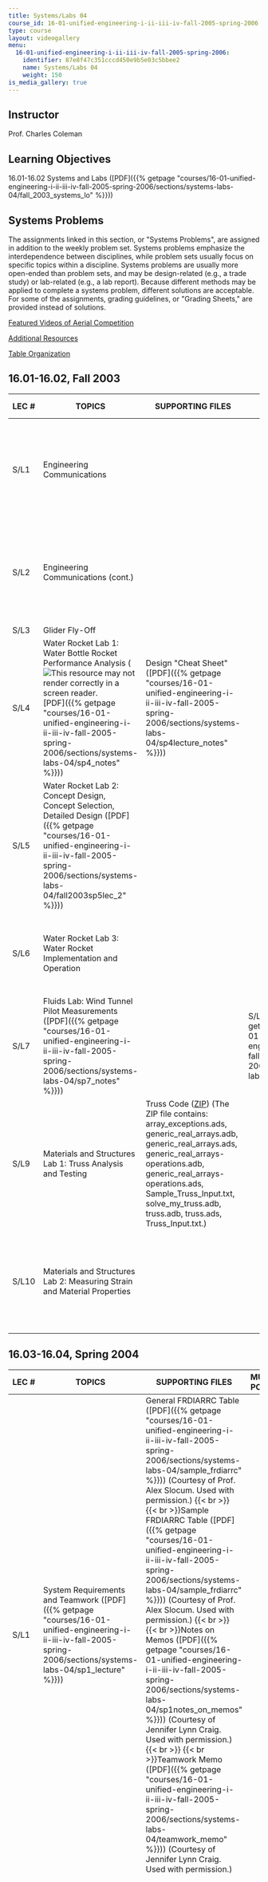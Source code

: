 ```yaml
---
title: Systems/Labs 04
course_id: 16-01-unified-engineering-i-ii-iii-iv-fall-2005-spring-2006
type: course
layout: videogallery
menu:
  16-01-unified-engineering-i-ii-iii-iv-fall-2005-spring-2006:
    identifier: 87e8f47c351cccd450e9b5e03c5bbee2
    name: Systems/Labs 04
    weight: 150
is_media_gallery: true
---
```

Instructor
----------

Prof. Charles Coleman

Learning Objectives
-------------------

16.01-16.02 Systems and Labs ([PDF]({{% getpage "courses/16-01-unified-engineering-i-ii-iii-iv-fall-2005-spring-2006/sections/systems-labs-04/fall_2003_systems_lo" %}}))

Systems Problems
----------------

The assignments linked in this section, or "Systems Problems", are assigned in addition to the weekly problem set. Systems problems emphasize the interdependence between disciplines, while problem sets usually focus on specific topics within a discipline. Systems problems are usually more open-ended than problem sets, and may be design-related (e.g., a trade study) or lab-related (e.g., a lab report). Because different methods may be applied to complete a systems problem, different solutions are acceptable. For some of the assignments, grading guidelines, or "Grading Sheets," are provided instead of solutions.

[Featured Videos of Aerial Competition](#video)

[Additional Resources](#BelowTable)

[Table Organization](/courses/aeronautics-and-astronautics/16-01-unified-engineering-i-ii-iii-iv-fall-2005-spring-2006/syllabus#Table_organization)

16.01-16.02, Fall 2003
----------------------

| LEC # | TOPICS | SUPPORTING FILES | MUDDY POINTS | ASSIGNMENTS / SOLUTIONS |
| --- | --- | --- | --- | --- |
| S/L1 | Engineering Communications |   |   | Problem SP1-2 ([PDF]({{% getpage "courses/16-01-unified-engineering-i-ii-iii-iv-fall-2005-spring-2006/sections/systems-labs-04/sp_1_2_fall_2003" %}})) |
| S/L2 | Engineering Communications (cont.) |   |   | Problem SP1-2 ([PDF]({{% getpage "courses/16-01-unified-engineering-i-ii-iii-iv-fall-2005-spring-2006/sections/systems-labs-04/sp_1_2_fall_2003" %}})) |
| S/L3 | Glider Fly-Off |   |   |   |
| S/L4 | Water Rocket Lab 1: Water Bottle Rocket Performance Analysis (![This resource may not render correctly in a screen reader.](/images/inacessible.gif)[PDF]({{% getpage "courses/16-01-unified-engineering-i-ii-iii-iv-fall-2005-spring-2006/sections/systems-labs-04/sp4_notes" %}})) | Design "Cheat Sheet" ([PDF]({{% getpage "courses/16-01-unified-engineering-i-ii-iii-iv-fall-2005-spring-2006/sections/systems-labs-04/sp4lecture_notes" %}})) |   | Problem SP4 ([PDF]({{% getpage "courses/16-01-unified-engineering-i-ii-iii-iv-fall-2005-spring-2006/sections/systems-labs-04/sp4_fall_2003" %}})) |
| S/L5 | Water Rocket Lab 2: Concept Design, Concept Selection, Detailed Design ([PDF]({{% getpage "courses/16-01-unified-engineering-i-ii-iii-iv-fall-2005-spring-2006/sections/systems-labs-04/fall2003sp5lec_2" %}})) |   |   | Problem SP5 ([PDF]({{% getpage "courses/16-01-unified-engineering-i-ii-iii-iv-fall-2005-spring-2006/sections/systems-labs-04/fall_2003_sp5" %}})) |
| S/L6 | Water Rocket Lab 3: Water Rocket Implementation and Operation |   |   | Problem SP6 ([PDF]({{% getpage "courses/16-01-unified-engineering-i-ii-iii-iv-fall-2005-spring-2006/sections/systems-labs-04/fall_2003_sp6" %}})) |
| S/L7 | Fluids Lab: Wind Tunnel Pilot Measurements ([PDF]({{% getpage "courses/16-01-unified-engineering-i-ii-iii-iv-fall-2005-spring-2006/sections/systems-labs-04/sp7_notes" %}})) |   | S/L7 Mud ([PDF]({{% getpage "courses/16-01-unified-engineering-i-ii-iii-iv-fall-2005-spring-2006/sections/systems-labs-04/l7_mud" %}})) | Problem SP7 ([PDF]({{% getpage "courses/16-01-unified-engineering-i-ii-iii-iv-fall-2005-spring-2006/sections/systems-labs-04/fall_2003_sp7" %}})) |
| S/L9 | Materials and Structures Lab 1: Truss Analysis and Testing | Truss Code ([ZIP](https://open-learning-course-data-ci.s3.amazonaws.com/16-01-unified-engineering-i-ii-iii-iv-fall-2005-spring-2006/f4f5f5547d12c2b0aaf9928272b1e305_Truss_Code.zip)) (The ZIP file contains: array\_exceptions.ads, generic\_real\_arrays.adb, generic\_real\_arrays.ads, generic\_real\_arrays-operations.adb, generic\_real\_arrays-operations.ads, Sample\_Truss\_Input.txt, solve\_my\_truss.adb, truss.adb, truss.ads, Truss\_Input.txt.) |   | Problem SP9 ([PDF]({{% getpage "courses/16-01-unified-engineering-i-ii-iii-iv-fall-2005-spring-2006/sections/systems-labs-04/fall_2003_sp9" %}})) |
| S/L10 | Materials and Structures Lab 2: Measuring Strain and Material Properties |   |   | Problem SP10 ([PDF]({{% getpage "courses/16-01-unified-engineering-i-ii-iii-iv-fall-2005-spring-2006/sections/systems-labs-04/fall_2003_sp10" %}})) 

16.03-16.04, Spring 2004
------------------------

| LEC # | TOPICS | SUPPORTING FILES | MUDDY POINTS | ASSIGNMENTS / SOLUTIONS |
| --- | --- | --- | --- | --- |
| S/L1 | System Requirements and Teamwork ([PDF]({{% getpage "courses/16-01-unified-engineering-i-ii-iii-iv-fall-2005-spring-2006/sections/systems-labs-04/sp1_lecture" %}})) | General FRDIARRC Table ([PDF]({{% getpage "courses/16-01-unified-engineering-i-ii-iii-iv-fall-2005-spring-2006/sections/systems-labs-04/sample_frdiarrc" %}})) (Courtesy of Prof. Alex Slocum. Used with permission.)  {{< br >}}  {{< br >}}Sample FRDIARRC Table ([PDF]({{% getpage "courses/16-01-unified-engineering-i-ii-iii-iv-fall-2005-spring-2006/sections/systems-labs-04/sample_frdiarrc" %}})) (Courtesy of Prof. Alex Slocum. Used with permission.)  {{< br >}}  {{< br >}}Notes on Memos ([PDF]({{% getpage "courses/16-01-unified-engineering-i-ii-iii-iv-fall-2005-spring-2006/sections/systems-labs-04/sp1notes_on_memos" %}})) (Courtesy of Jennifer Lynn Craig. Used with permission.)  {{< br >}}  {{< br >}}Teamwork Memo ([PDF]({{% getpage "courses/16-01-unified-engineering-i-ii-iii-iv-fall-2005-spring-2006/sections/systems-labs-04/teamwork_memo" %}})) (Courtesy of Jennifer Lynn Craig. Used with permission.) |   | Problem SP1 ([PDF]({{% getpage "courses/16-01-unified-engineering-i-ii-iii-iv-fall-2005-spring-2006/sections/systems-labs-04/spring2004_sp1" %}}))  {{< br >}}  {{< br >}}Grading Sheet ([PDF]({{% getpage "courses/16-01-unified-engineering-i-ii-iii-iv-fall-2005-spring-2006/sections/systems-labs-04/sp1grading_rubric" %}})) |
| S/L2 | Requirements, Teamwork, Competition ([PDF]({{% getpage "courses/16-01-unified-engineering-i-ii-iii-iv-fall-2005-spring-2006/sections/systems-labs-04/sp2lecture" %}})) | Miller, Alan C., and Kevin Sack. "Far From Battlefield, Marines Lose One-Third of Harrier Fleet," _Los Angeles Times_, December 15, 2002. |   | Problem SP2 Part 1 ([PDF]({{% getpage "courses/16-01-unified-engineering-i-ii-iii-iv-fall-2005-spring-2006/sections/systems-labs-04/sp2_part1" %}}))  {{< br >}}  {{< br >}}Grading Sheet ([PDF]({{% getpage "courses/16-01-unified-engineering-i-ii-iii-iv-fall-2005-spring-2006/sections/systems-labs-04/sp2_1graderubric" %}}))  {{< br >}}  {{< br >}}Problem SP2 Part 2 ([PDF]({{% getpage "courses/16-01-unified-engineering-i-ii-iii-iv-fall-2005-spring-2006/sections/systems-labs-04/sp2_part2" %}}))  {{< br >}}  {{< br >}}Grading Sheet ([PDF]({{% getpage "courses/16-01-unified-engineering-i-ii-iii-iv-fall-2005-spring-2006/sections/systems-labs-04/sp2_2graderubric" %}})) |
| S/L3 | Fluids Lab: Wind Tunnel Testing of a 3-D Wing | Airfoil Coordinate File ([DAT](/courses/aeronautics-and-astronautics/16-01-unified-engineering-i-ii-iii-iv-fall-2005-spring-2006/systems-labs-04/dfly.dat)) |   | Problem SP3 ([PDF]({{% getpage "courses/16-01-unified-engineering-i-ii-iii-iv-fall-2005-spring-2006/sections/systems-labs-04/spring2004_sp3" %}})) |
| S/L4 | Engineering Education and Baseline Assessment ([PDF]({{% getpage "courses/16-01-unified-engineering-i-ii-iii-iv-fall-2005-spring-2006/sections/systems-labs-04/sp4lecture2" %}})) | Assignment Notes (![This resource may not render correctly in a screen reader.](/images/inacessible.gif)[PDF]({{% getpage "courses/16-01-unified-engineering-i-ii-iii-iv-fall-2005-spring-2006/sections/systems-labs-04/sp4_asgnt_notes" %}}))  {{< br >}}  {{< br >}}RC Design (![This resource may not render correctly in a screen reader.](/images/inacessible.gif)[PDF]({{% getpage "courses/16-01-unified-engineering-i-ii-iii-iv-fall-2005-spring-2006/sections/systems-labs-04/sp4_rc_design" %}}))  {{< br >}}  {{< br >}}Wright Brothers Wind Tunnel Test ([XLS](/courses/aeronautics-and-astronautics/16-01-unified-engineering-i-ii-iii-iv-fall-2005-spring-2006/systems-labs-04/cal_run.xls))  {{< br >}}  {{< br >}}Dragonfly Baseline Performance Assessment (![This resource may not render correctly in a screen reader.](/images/inacessible.gif)[PDF]({{% getpage "courses/16-01-unified-engineering-i-ii-iii-iv-fall-2005-spring-2006/sections/systems-labs-04/spl4lecture" %}})) |   | Problem SP4 ([PDF]({{% getpage "courses/16-01-unified-engineering-i-ii-iii-iv-fall-2005-spring-2006/sections/systems-labs-04/spring2004_sp4" %}}))  {{< br >}}  {{< br >}}Grading Sheet ([PDF]({{% getpage "courses/16-01-unified-engineering-i-ii-iii-iv-fall-2005-spring-2006/sections/systems-labs-04/sp4grading_rubirc" %}})) |
| S/L5 | Materials and Structures Lab: Beam Analysis and Testing |   |   | Problem SP5 ([PDF]({{% getpage "courses/16-01-unified-engineering-i-ii-iii-iv-fall-2005-spring-2006/sections/systems-labs-04/beamlab04" %}})) |
| S/L6 | Design 1: Wing and Tail |   |   | Problem SP6 ([PDF]({{% getpage "courses/16-01-unified-engineering-i-ii-iii-iv-fall-2005-spring-2006/sections/systems-labs-04/spring2004_sp6" %}}))  {{< br >}}  {{< br >}}Grading Sheet ([PDF]({{% getpage "courses/16-01-unified-engineering-i-ii-iii-iv-fall-2005-spring-2006/sections/systems-labs-04/sp6_rubric" %}})) |
| S/L8 | Design 2: Propulsion, Payload, Operations |   |   | Problem SP8 ([PDF]({{% getpage "courses/16-01-unified-engineering-i-ii-iii-iv-fall-2005-spring-2006/sections/systems-labs-04/spring2004_sp8" %}}))  {{< br >}}  {{< br >}}Grading Sheet ([PDF]({{% getpage "courses/16-01-unified-engineering-i-ii-iii-iv-fall-2005-spring-2006/sections/systems-labs-04/sp8_rubric" %}})) |
| S/L9 | Build Report 1 | System Problem 9 Report 1 ([PDF]({{% getpage "courses/16-01-unified-engineering-i-ii-iii-iv-fall-2005-spring-2006/sections/systems-labs-04/sp9_report1" %}}))  {{< br >}}  {{< br >}}Report 1 Grading Sheet ([PDF]({{% getpage "courses/16-01-unified-engineering-i-ii-iii-iv-fall-2005-spring-2006/sections/systems-labs-04/sp9report1grad" %}})) |   | Problem SP9-10 ([PDF]({{% getpage "courses/16-01-unified-engineering-i-ii-iii-iv-fall-2005-spring-2006/sections/systems-labs-04/spring2004_sp9" %}})) |
| S/L10 | Build Report 2 | System Problem 10 Report 2 ([PDF]({{% getpage "courses/16-01-unified-engineering-i-ii-iii-iv-fall-2005-spring-2006/sections/systems-labs-04/sp9_report2" %}}))  {{< br >}}  {{< br >}}Report 2 Grading Sheet ([PDF]({{% getpage "courses/16-01-unified-engineering-i-ii-iii-iv-fall-2005-spring-2006/sections/systems-labs-04/sp9report2grad" %}})) |   | Problem SP9-10 ([PDF]({{% getpage "courses/16-01-unified-engineering-i-ii-iii-iv-fall-2005-spring-2006/sections/systems-labs-04/spring2004_sp9" %}})) |
| S/L11 | Signals and Systems Lab: Amplitude Modulation |   |   | Problem SP11 ([PDF]({{% getpage "courses/16-01-unified-engineering-i-ii-iii-iv-fall-2005-spring-2006/sections/systems-labs-04/spring2004_sp11" %}})) 

Aerial Competition
------------------

During the spring semester, most systems problems relate to the semester's aerial design competition. Teams of four or five students work together to design an aircraft to achieve the highest score. To optimize their system, each team must evaluate trades between payload, endurance, maneuverability and durability, subject to the constraints and objectives of the aerial competition.

### Resources

Aerial Competition Rules ([PDF]({{% getpage "courses/16-01-unified-engineering-i-ii-iii-iv-fall-2005-spring-2006/sections/systems-labs-04/uac2004rules" %}}))

Egg Information ([PDF]({{% getpage "courses/16-01-unified-engineering-i-ii-iii-iv-fall-2005-spring-2006/sections/systems-labs-04/egg_info" %}}))

### Videos

On competition day, each team was assigned a 15-minute flight window. Flight attempts during this period were scored by the graduate TAs. A selection of teams were interviewed, and their flight attempts filmed. The teams were interviewed pre-flight and post-flight. In the pre-flight interview, each team describes its aircraft design and its predicted performance. In the post-flight interview, the teams reflect on their performance in the competition and their experiences preparing as a team. Flight attempts which occurred between the pre-flight and post-flight interview were also filmed, with commentary by Prof. Coleman, the Systems and Labs instructor.